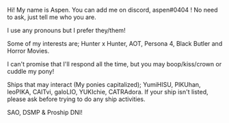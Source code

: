 Hi! My name is Aspen. You can add me on discord, aspen#0404 ! No need to ask, just tell me who you are.

I use any pronouns but I prefer they/them!

Some of my interests are; Hunter x Hunter, AOT, Persona 4, Black Butler and Horror Movies.

I can't promise that I'll respond all the time, but you may boop/kiss/crown or cuddle my pony!

Ships that may interact (My ponies capitalized); YumiHISU, PIKUhan, leoPIKA, CAITvi, galoLIO, YUKIchie, CATRAdora. If your ship isn't listed, please ask before trying to do any ship activities.

SAO, DSMP & Proship DNI!
